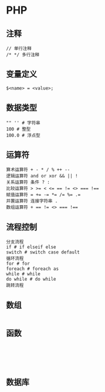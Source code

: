 # PHP

## 注释

```
// 单行注释
/* */ 多行注释
```

## 变量定义

```
$<name> = <value>;
```

## 数据类型

```
"" '' # 字符串
100 # 整型
100.0 # 浮点型
```

## 运算符

```
算术运算符 + - * / % ++ --
逻辑运算符 and or xor && || !
关系运算符 条件 ? :
比较运算符 > >= < <= == != <> === !==
赋值运算符 = += -= *= /= %= .=
并置运算符 连接字符串 .
数组运算符 + == != <> === !==
```

## 流程控制

```
分支流程
if # if elseif else
switch # switch case default
循环流程
for # for
foreach # foreach as
while # while
do while # do while
跳转流程
```

## 数组

```

```

## 函数

```

```

```

```

```

```

```

```

```

```



## 数据库

```

```

```

```

```

```

```

```

```

```

```

```



```

```

```

```

```

```

```

```

```

```

```

```

```

```

```

```

```

```

```

```

```

```

```

```

```

```

```

```

```

```

```

```

```

```

```

```

```

```

```

```

```

```

```

```

```

```

```

```

```

```

```

```

```

```

```

```

```

```

```

```

```

```

```

```

```

```

```

```

```

```

```

```

```

```

```

```

```

```

```

```

```

```

```

```

```

```

```

```

```

```

```

```

```

```

```

```

```

```

```

```

```

```

```

```

```

```

```

```

```

```

```

```

```

```

```

```

```

```

```

```

```

```

```

```

```

```

```

```

```

```

```

```

```

```

```

```

```

```

```

```

```

```

```

```

```

```

```

```

```

```

